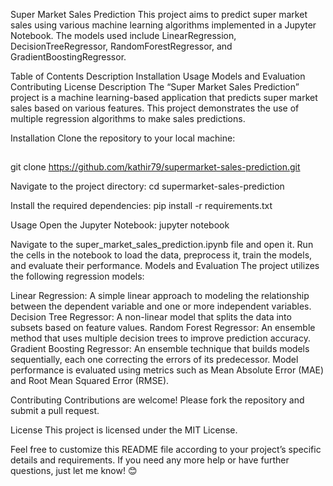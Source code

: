 Super Market Sales Prediction
This project aims to predict super market sales using various machine learning algorithms implemented in a Jupyter Notebook. The models used include LinearRegression, DecisionTreeRegressor, RandomForestRegressor, and GradientBoostingRegressor.

Table of Contents
Description
Installation
Usage
Models and Evaluation
Contributing
License
Description
The “Super Market Sales Prediction” project is a machine learning-based application that predicts super market sales based on various features. This project demonstrates the use of multiple regression algorithms to make sales predictions.

Installation
Clone the repository to your local machine:
##
<tab><tab>git clone https://github.com/kathir79/supermarket-sales-prediction.git

Navigate to the project directory:
cd supermarket-sales-prediction

Install the required dependencies:
pip install -r requirements.txt

Usage
Open the Jupyter Notebook:
jupyter notebook

Navigate to the super_market_sales_prediction.ipynb file and open it.
Run the cells in the notebook to load the data, preprocess it, train the models, and evaluate their performance.
Models and Evaluation
The project utilizes the following regression models:

Linear Regression: A simple linear approach to modeling the relationship between the dependent variable and one or more independent variables.
Decision Tree Regressor: A non-linear model that splits the data into subsets based on feature values.
Random Forest Regressor: An ensemble method that uses multiple decision trees to improve prediction accuracy.
Gradient Boosting Regressor: An ensemble technique that builds models sequentially, each one correcting the errors of its predecessor.
Model performance is evaluated using metrics such as Mean Absolute Error (MAE) and Root Mean Squared Error (RMSE).

Contributing
Contributions are welcome! Please fork the repository and submit a pull request.

License
This project is licensed under the MIT License.

Feel free to customize this README file according to your project’s specific details and requirements. If you need any more help or have further questions, just let me know! 😊





